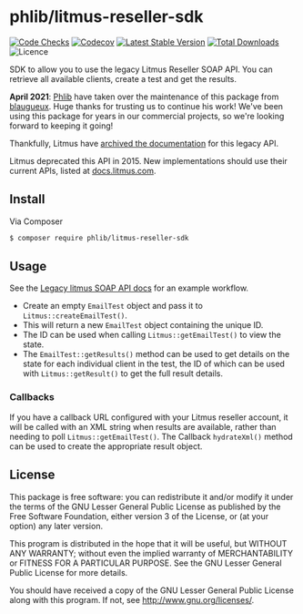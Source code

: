 # phlib/litmus-reseller-sdk

[![Code Checks](https://img.shields.io/github/workflow/status/phlib/litmus-reseller-sdk/CodeChecks?logo=github)](https://github.com/phlib/litmus-reseller-sdk/actions/workflows/code-checks.yml)
[![Codecov](https://img.shields.io/codecov/c/github/phlib/litmus-reseller-sdk.svg?logo=codecov)](https://codecov.io/gh/phlib/litmus-reseller-sdk)
[![Latest Stable Version](https://img.shields.io/packagist/v/phlib/litmus-reseller-sdk.svg?logo=packagist)](https://packagist.org/packages/phlib/litmus-reseller-sdk)
[![Total Downloads](https://img.shields.io/packagist/dt/phlib/litmus-reseller-sdk.svg?logo=packagist)](https://packagist.org/packages/phlib/litmus-reseller-sdk)
![Licence](https://img.shields.io/github/license/phlib/litmus-reseller-sdk.svg)

SDK to allow you to use the legacy Litmus Reseller SOAP API.
You can retrieve all available clients, create a test and get the results.

**April 2021**: [Phlib](https://github.com/phlib) have taken over the
maintenance of this package from [blaugueux](https://github.com/blaugueux).
Huge thanks for trusting us to continue his work! We've been using this
package for years in our commercial projects, so we're looking forward to
keeping it going!

Thankfully, Litmus have
[archived the documentation](https://litmus.github.io/legacy-litmus-api-docs/)
for this legacy API.

Litmus deprecated this API in 2015.
New implementations should use their current APIs, listed at [docs.litmus.com](https://docs.litmus.com).

## Install

Via Composer

```sh
$ composer require phlib/litmus-reseller-sdk
```

## Usage

See the [Legacy litmus SOAP API docs](https://litmus.github.io/legacy-litmus-api-docs/SOAP/Legacy%20SOAP%20Web%20Service%3A%20Process%20for%20running%20email%20tests)
for an example workflow.

* Create an empty `EmailTest` object and pass it to `Litmus::createEmailTest()`.
* This will return a new `EmailTest` object containing the unique ID.
* The ID can be used when calling `Litmus::getEmailTest()` to view the state.
* The `EmailTest::getResults()` method can be used to get details on the state
  for each individual client in the test, the ID of which can be used with
  `Litmus::getResult()` to get the full result details.

### Callbacks

If you have a callback URL configured with your Litmus reseller account,
it will be called with an XML string when results are available,
rather than needing to poll `Litmus::getEmailTest()`.
The Callback `hydrateXml()` method can be used to create the appropriate result object.

## License

This package is free software: you can redistribute it and/or modify
it under the terms of the GNU Lesser General Public License as published by
the Free Software Foundation, either version 3 of the License, or
(at your option) any later version.

This program is distributed in the hope that it will be useful,
but WITHOUT ANY WARRANTY; without even the implied warranty of
MERCHANTABILITY or FITNESS FOR A PARTICULAR PURPOSE.  See the
GNU Lesser General Public License for more details.

You should have received a copy of the GNU Lesser General Public License
along with this program.  If not, see <http://www.gnu.org/licenses/>.
